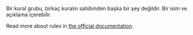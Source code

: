 Bir kural grubu, birkaç kuralın sahibinden başka bir şey değildir. Bir isim ve açıklama içerebilir.

Read more about rules in [the official documentation](https://docs.firefly-iii.org/advanced-concepts/rules).